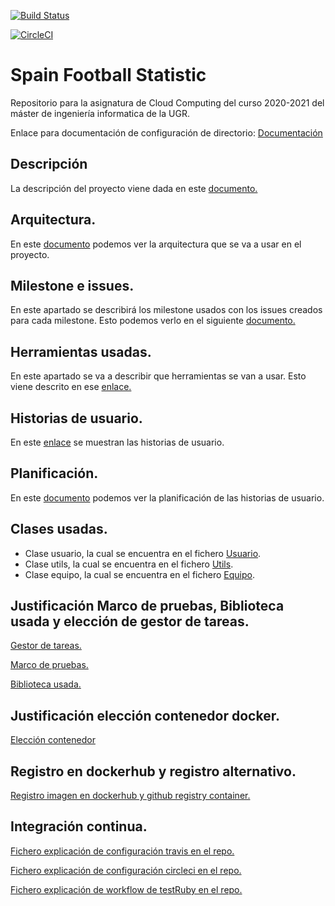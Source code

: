 [![Build Status](https://app.travis-ci.com/CharlySM/ProyectoCC.svg?branch=master)](https://app.travis-ci.com/CharlySM/ProyectoCC)

[![CircleCI](https://circleci.com/gh/CharlySM/ProyectoCC/tree/master.svg?style=svg)](https://circleci.com/gh/CharlySM/ProyectoCC/tree/master)

# Spain Football Statistic
Repositorio para la asignatura de Cloud Computing del curso 2020-2021 del máster de ingeniería informatica de la UGR.

Enlace para documentación de configuración de directorio: [Documentación](https://github.com/CharlySM/ProyectoCC/inicializacion "configuración de repositorio")

## Descripción

La descripción del proyecto viene dada en este [documento.](https://github.com/CharlySM/ProyectoCC/tree/master/doc/descripcion.md)

## Arquitectura.

En este [documento](https://github.com/CharlySM/ProyectoCC/tree/master/doc/arquitectura.md) podemos ver la arquitectura que se va a usar en el proyecto.

## Milestone e issues.

En este apartado se describirá los milestone usados con los issues creados para cada milestone. Esto podemos verlo en el siguiente [documento.](https://github.com/CharlySM/ProyectoCC/blob/master/doc/Milestone_e_issues.md)

## Herramientas usadas.

En este apartado se va a describir que herramientas se van a usar. Esto viene descrito en ese [enlace.](https://github.com/CharlySM/ProyectoCC/blob/master/doc/herramientas.md)

## Historias de usuario.

En este [enlace](https://github.com/CharlySM/ProyectoCC/blob/master/doc/hus.md) se muestran las historias de usuario.

## Planificación.

En este [documento](https://github.com/CharlySM/ProyectoCC/blob/master/doc/planificacion.md) podemos ver la planificación de las historias de usuario.

## Clases usadas.
- Clase usuario, la cual se encuentra en el fichero [Usuario](https://github.com/CharlySM/ProyectoCC/blob/master/src/User.rb).
- Clase utils, la cual se encuentra en el fichero [Utils](https://github.com/CharlySM/ProyectoCC/blob/master/src/Utils.rb).
- Clase equipo, la cual se encuentra en el fichero [Equipo](https://github.com/CharlySM/ProyectoCC/blob/master/src/Equipo.rb).

## Justificación Marco de pruebas, Biblioteca usada y elección de gestor de tareas.

[Gestor de tareas.](https://github.com/CharlySM/ProyectoCC/blob/master/doc/EleccionGestorTareas.md)

[Marco de pruebas.](https://github.com/CharlySM/ProyectoCC/blob/master/doc/EleccionMarcoPruebas.md)

[Biblioteca usada.](https://github.com/CharlySM/ProyectoCC/blob/master/doc/EleccionBiblioteca.md)

## Justificación elección contenedor docker.

[Elección contenedor](https://github.com/CharlySM/ProyectoCC/blob/master/doc/eleccionContenedor.md)

## Registro en dockerhub y registro alternativo.

[Registro imagen en dockerhub y github registry container.](https://github.com/CharlySM/ProyectoCC/blob/master/doc/dockerHubRegistroAlternativo.md)

## Integración continua.

[Fichero explicación de configuración travis en el repo.](https://github.com/CharlySM/ProyectoCC/blob/master/doc/travis.md)

[Fichero explicación de configuración circleci en el repo.](https://github.com/CharlySM/ProyectoCC/blob/master/doc/circleci.md)

[Fichero explicación de workflow de testRuby en el repo.](https://github.com/CharlySM/ProyectoCC/blob/master/doc/actionsTest.md)

